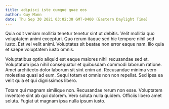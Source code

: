 ```yaml
---
title: adipisci iste cumque quae eos
author: Guy Mann
date: Thu Sep 30 2021 03:02:30 GMT-0400 (Eastern Daylight Time)
---
```

Quia odit veniam mollitia tenetur tenetur sint ut debitis. Velit mollitia quo voluptatem animi excepturi. Quo rerum itaque sed hic tempore nihil sed iusto. Est vel velit animi. Voluptates sit beatae non error eaque nam. Illo quia et saepe voluptatem iusto omnis.

 Voluptatibus optio aliquid est eaque maiores nihil recusandae sed et. Voluptatum ipsa nihil consequatur et quibusdam commodi laborum ratione. Amet architecto dolor laborum sit sint enim ad. Recusandae minima vero molestias quasi ad eum. Sequi totam et omnis non non repellat. Sed ipsa ea velit quia et qui dignissimos libero.

 Totam qui magnam similique non. Recusandae rerum non esse. Voluptatem inventore sint ab qui dolorem. Vero soluta nulla quidem. Officiis libero amet soluta. Fugiat ut magnam ipsa nulla ipsum iusto.